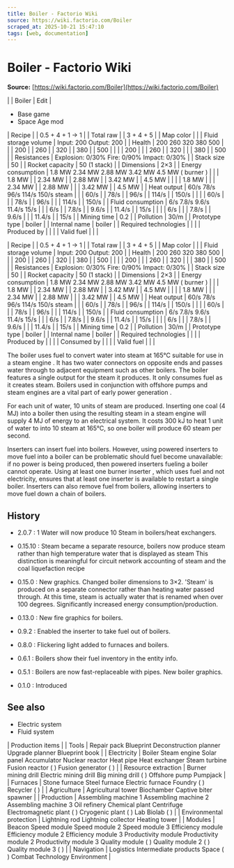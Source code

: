 ```yaml
---
title: Boiler - Factorio Wiki
source: https://wiki.factorio.com/Boiler
scraped_at: 2025-10-21 15:47:10
tags: [web, documentation]
---
```


# Boiler - Factorio Wiki

**Source:** [https://wiki.factorio.com/Boiler](https://wiki.factorio.com/Boiler)


|  | Boiler | Edit |

- Base game
- Space Age mod

| Recipe |
| 0.5 + 4 + 1 → 1 |
| Total raw |
| 3 + 4 + 5 |
| Map color |  |
| Fluid storage volume | Input: 200 Output: 200 |
| Health | 200 260 320 380 500 |  |  | 200 |  | 260 |  | 320 |  | 380 |  | 500 |
|  |  | 200 |
|  | 260 |  | 320 |
|  | 380 |  | 500 |
| Resistances | Explosion: 0/30% Fire: 0/90% Impact: 0/30% |
| Stack size | 50 |
| Rocket capacity | 50 (1 stack) |
| Dimensions | 2×3 |
| Energy consumption | 1.8 MW 2.34 MW 2.88 MW 3.42 MW 4.5 MW ( burner ) |  |  | 1.8 MW |  | 2.34 MW |  | 2.88 MW |  | 3.42 MW |  | 4.5 MW |
|  |  | 1.8 MW |
|  | 2.34 MW |  | 2.88 MW |
|  | 3.42 MW |  | 4.5 MW |
| Heat output | 60/s 78/s 96/s 114/s 150/s steam |  |  | 60/s |  | 78/s |  | 96/s |  | 114/s |  | 150/s |
|  |  | 60/s |
|  | 78/s |  | 96/s |
|  | 114/s |  | 150/s |
| Fluid consumption | 6/s 7.8/s 9.6/s 11.4/s 15/s |  |  | 6/s |  | 7.8/s |  | 9.6/s |  | 11.4/s |  | 15/s |
|  |  | 6/s |
|  | 7.8/s |  | 9.6/s |
|  | 11.4/s |  | 15/s |
| Mining time | 0.2 |
| Pollution | 30/m |
| Prototype type | boiler |
| Internal name | boiler |
| Required technologies |
|  |
| Produced by |
|  |
| Valid fuel |
|  |

| Recipe |
| 0.5 + 4 + 1 → 1 |
| Total raw |
| 3 + 4 + 5 |
| Map color |  |
| Fluid storage volume | Input: 200 Output: 200 |
| Health | 200 260 320 380 500 |  |  | 200 |  | 260 |  | 320 |  | 380 |  | 500 |
|  |  | 200 |
|  | 260 |  | 320 |
|  | 380 |  | 500 |
| Resistances | Explosion: 0/30% Fire: 0/90% Impact: 0/30% |
| Stack size | 50 |
| Rocket capacity | 50 (1 stack) |
| Dimensions | 2×3 |
| Energy consumption | 1.8 MW 2.34 MW 2.88 MW 3.42 MW 4.5 MW ( burner ) |  |  | 1.8 MW |  | 2.34 MW |  | 2.88 MW |  | 3.42 MW |  | 4.5 MW |
|  |  | 1.8 MW |
|  | 2.34 MW |  | 2.88 MW |
|  | 3.42 MW |  | 4.5 MW |
| Heat output | 60/s 78/s 96/s 114/s 150/s steam |  |  | 60/s |  | 78/s |  | 96/s |  | 114/s |  | 150/s |
|  |  | 60/s |
|  | 78/s |  | 96/s |
|  | 114/s |  | 150/s |
| Fluid consumption | 6/s 7.8/s 9.6/s 11.4/s 15/s |  |  | 6/s |  | 7.8/s |  | 9.6/s |  | 11.4/s |  | 15/s |
|  |  | 6/s |
|  | 7.8/s |  | 9.6/s |
|  | 11.4/s |  | 15/s |
| Mining time | 0.2 |
| Pollution | 30/m |
| Prototype type | boiler |
| Internal name | boiler |
| Required technologies |
|  |
| Produced by |
|  |
| Consumed by |
|  |
| Valid fuel |
|  |

The boiler uses fuel to convert water into steam at 165°C suitable for use in a steam engine . It has two water connectors on opposite ends and passes water through to adjacent equipment such as other boilers. The boiler features a single output for the steam it produces. It only consumes fuel as it creates steam. Boilers used in conjunction with offshore pumps and steam engines are a vital part of early power generation .

For each unit of water, 10 units of steam are produced. Inserting one coal (4 MJ) into a boiler then using the resulting steam in a steam engine will supply 4 MJ of energy to an electrical system. It costs 300 kJ to heat 1 unit of water to into 10 steam at 165°C, so one boiler will produce 60 steam per second.

Inserters can insert fuel into boilers. However, using powered inserters to move fuel into a boiler can be problematic should fuel become unavailable: if no power is being produced, then powered inserters fueling a boiler cannot operate. Using at least one burner inserter , which uses fuel and not electricity, ensures that at least one inserter is available to restart a single boiler. Inserters can also remove fuel from boilers, allowing inserters to move fuel down a chain of boilers.

## History

- 2.0.7 : 1 Water will now produce 10 Steam in boilers/heat exchangers.

- 0.15.10 : Steam became a separate resource, boilers now produce steam rather than high temperature water that is displayed as steam This distinction is meaningful for circuit network accounting of steam and the coal liquefaction recipe

- 0.15.0 : New graphics. Changed boiler dimensions to 3×2. 'Steam' is produced on a separate connector rather than heating water passed through. At this time, steam is actually water that is renamed when over 100 degrees. Significantly increased energy consumption/production.

- 0.13.0 : New fire graphics for boilers.

- 0.9.2 : Enabled the inserter to take fuel out of boilers.

- 0.8.0 : Flickering light added to furnaces and boilers.

- 0.6.1 : Boilers show their fuel inventory in the entity info.

- 0.5.1 : Boilers are now fast-replaceable with pipes. New boiler graphics.

- 0.1.0 : Introduced

## See also

- Electric system
- Fluid system

| Production items |
| Tools | Repair pack Blueprint Deconstruction planner Upgrade planner Blueprint book |
| Electricity | Boiler Steam engine Solar panel Accumulator Nuclear reactor Heat pipe Heat exchanger Steam turbine Fusion reactor ( ) Fusion generator ( ) |
| Resource extraction | Burner mining drill Electric mining drill Big mining drill ( ) Offshore pump Pumpjack |
| Furnaces | Stone furnace Steel furnace Electric furnace Foundry ( ) Recycler ( ) |
| Agriculture | Agricultural tower Biochamber Captive biter spawner |
| Production | Assembling machine 1 Assembling machine 2 Assembling machine 3 Oil refinery Chemical plant Centrifuge Electromagnetic plant ( ) Cryogenic plant ( ) Lab Biolab ( ) |
| Environmental protection | Lightning rod Lightning collector Heating tower |
| Modules | Beacon Speed module Speed module 2 Speed module 3 Efficiency module Efficiency module 2 Efficiency module 3 Productivity module Productivity module 2 Productivity module 3 Quality module ( ) Quality module 2 ( ) Quality module 3 ( ) |
| Navigation | Logistics Intermediate products Space ( ) Combat Technology Environment |
